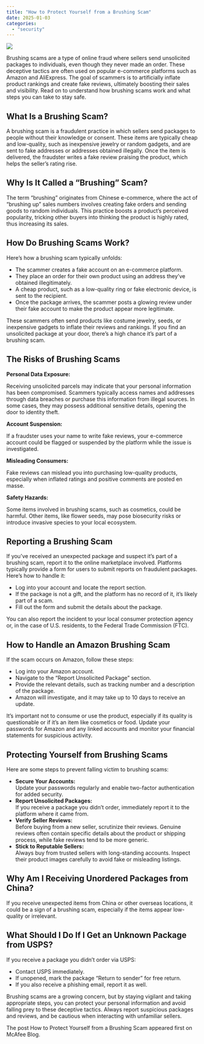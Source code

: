 ```yaml
---
title: "How to Protect Yourself from a Brushing Scam"
date: 2025-01-03
categories: 
  - "security"
---
```


![](https://www.mcafee.com/blogs/wp-content/uploads/2024/04/300x200_Blog_111924.png)

Brushing scams are a type of online fraud where sellers send unsolicited packages to individuals, even though they never made an order. These deceptive tactics are often used on popular e-commerce platforms such as Amazon and AliExpress. The goal of scammers is to artificially inflate product rankings and create fake reviews, ultimately boosting their sales and visibility. Read on to understand how brushing scams work and what steps you can take to stay safe.

## What Is a Brushing Scam?

A brushing scam is a fraudulent practice in which sellers send packages to people without their knowledge or consent. These items are typically cheap and low-quality, such as inexpensive jewelry or random gadgets, and are sent to fake addresses or addresses obtained illegally. Once the item is delivered, the fraudster writes a fake review praising the product, which helps the seller’s rating rise.

## Why Is It Called a “Brushing” Scam?

The term “brushing” originates from Chinese e-commerce, where the act of “brushing up” sales numbers involves creating fake orders and sending goods to random individuals. This practice boosts a product’s perceived popularity, tricking other buyers into thinking the product is highly rated, thus increasing its sales.

## How Do Brushing Scams Work?

Here’s how a brushing scam typically unfolds:

- The scammer creates a fake account on an e-commerce platform.
- They place an order for their own product using an address they’ve obtained illegitimately.
- A cheap product, such as a low-quality ring or fake electronic device, is sent to the recipient.
- Once the package arrives, the scammer posts a glowing review under their fake account to make the product appear more legitimate.

These scammers often send products like costume jewelry, seeds, or inexpensive gadgets to inflate their reviews and rankings. If you find an unsolicited package at your door, there’s a high chance it’s part of a brushing scam.

## The Risks of Brushing Scams

**Personal Data Exposure:**

Receiving unsolicited parcels may indicate that your personal information has been compromised. Scammers typically access names and addresses through data breaches or purchase this information from illegal sources. In some cases, they may possess additional sensitive details, opening the door to identity theft.

**Account Suspension:**

If a fraudster uses your name to write fake reviews, your e-commerce account could be flagged or suspended by the platform while the issue is investigated.

**Misleading Consumers:**

Fake reviews can mislead you into purchasing low-quality products, especially when inflated ratings and positive comments are posted en masse.

**Safety Hazards:**

Some items involved in brushing scams, such as cosmetics, could be harmful. Other items, like flower seeds, may pose biosecurity risks or introduce invasive species to your local ecosystem.

## Reporting a Brushing Scam

If you’ve received an unexpected package and suspect it’s part of a brushing scam, report it to the online marketplace involved. Platforms typically provide a form for users to submit reports on fraudulent packages. Here’s how to handle it:

- Log into your account and locate the report section.
- If the package is not a gift, and the platform has no record of it, it’s likely part of a scam.
- Fill out the form and submit the details about the package.

You can also report the incident to your local consumer protection agency or, in the case of U.S. residents, to the Federal Trade Commission (FTC).

## How to Handle an Amazon Brushing Scam

If the scam occurs on Amazon, follow these steps:

- Log into your Amazon account.
- Navigate to the “Report Unsolicited Package” section.
- Provide the relevant details, such as tracking number and a description of the package.
- Amazon will investigate, and it may take up to 10 days to receive an update.

It’s important not to consume or use the product, especially if its quality is questionable or if it’s an item like cosmetics or food. Update your passwords for Amazon and any linked accounts and monitor your financial statements for suspicious activity.

## Protecting Yourself from Brushing Scams

Here are some steps to prevent falling victim to brushing scams:

- **Secure Your Accounts:**  
    Update your passwords regularly and enable two-factor authentication for added security.
- **Report Unsolicited Packages:**  
    If you receive a package you didn’t order, immediately report it to the platform where it came from.
- **Verify Seller Reviews:**  
    Before buying from a new seller, scrutinize their reviews. Genuine reviews often contain specific details about the product or shipping process, while fake reviews tend to be more generic.
- **Stick to Reputable Sellers:**  
    Always buy from trusted sellers with long-standing accounts. Inspect their product images carefully to avoid fake or misleading listings.

## Why Am I Receiving Unordered Packages from China?

If you receive unexpected items from China or other overseas locations, it could be a sign of a brushing scam, especially if the items appear low-quality or irrelevant.

## What Should I Do If I Get an Unknown Package from USPS?

If you receive a package you didn’t order via USPS:

- Contact USPS immediately.
- If unopened, mark the package “Return to sender” for free return.
- If you also receive a phishing email, report it as well.

Brushing scams are a growing concern, but by staying vigilant and taking appropriate steps, you can protect your personal information and avoid falling prey to these deceptive tactics. Always report suspicious packages and reviews, and be cautious when interacting with unfamiliar sellers.

The post How to Protect Yourself from a Brushing Scam appeared first on McAfee Blog.
